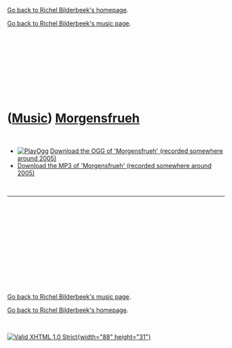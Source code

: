 [Go back to Richel Bilderbeek's homepage](index.htm).

[Go back to Richel Bilderbeek's music page](Music.htm).

 

 

 

 

 

([Music](Music.htm)) [Morgensfrueh](SongMorgensfrueh.htm)
=========================================================

 

-   [![PlayOgg](http://static.fsf.org/playogg/Play_ogg_80x15.png "I support PlayOgg!")](http://playogg.org)
    [Download the OGG of 'Morgensfrueh' (recorded somewhere
    around 2005)](CD04_09Morgensfrueh.ogg)
-   [Download the MP3 of 'Morgensfrueh' (recorded somewhere
    around 2005)](CD04_09Morgensfrueh.mp3)

 

  -----
  ` `
  -----

 

 

 

 

 

[Go back to Richel Bilderbeek's music page](Music.htm).

[Go back to Richel Bilderbeek's homepage](index.htm).

 

[![Valid XHTML 1.0 Strict](valid-xhtml10.png){width="88"
height="31"}](http://validator.w3.org/check?uri=referer)
